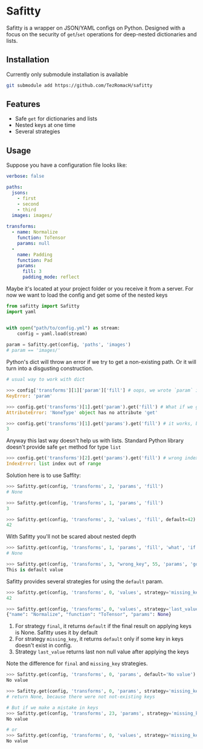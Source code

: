 # Safitty
Safitty is a wrapper on JSON/YAML configs on Python.
Designed with a focus on the security of `get`/`set` operations for deep-nested dictionaries and lists.

## Installation
Currently only submodule installation is available
```bash
git submodule add https://github.com/TezRomacH/safitty
```

## Features
- Safe `get` for dictionaries and lists
- Nested keys at one time
- Several strategies 

## Usage

Suppose you have a configuration file looks like:

```yaml
verbose: false

paths:
  jsons:
    - first
    - second
    - third
  images: images/
  
transforms:
  - name: Normalize
    function: ToTensor
    params: null
  -
    name: Padding
    function: Pad
    params:
      fill: 3
      padding_mode: reflect
```
Maybe it's located at your project folder or you receive it from a server.
For now we want to load the config and get some of the nested keys 
```python
from safitty import Safitty
import yaml


with open("path/to/config.yml") as stream:
    config = yaml.load(stream)
    
param = Safitty.get(config, 'paths', 'images')
# param == 'images/'
```

Python's dict will throw an error if we try to get a non-existing path. Or it will turn into a disgusting construction.
```python
# usual way to work with dict

>>> config['transforms'][1]['param']['fill'] # oops, we wrote `param` insted of `params
KeyError: 'param'

>>> config.get('transforms')[1].get('param').get('fill') # What if we go deeeeeeper
AttributeError: 'NoneType' object has no attribute 'get'

>>> config.get('transforms')[1].get('params').get('fill') # it works, but looks awful
3
``` 

Anyway this last way doesn't help us with lists. Standard Python library doesn't provide safe `get` method for type `list` 
```python
>>> config.get('transforms')[2].get('params').get('fill') # wrong index
IndexError: list index out of range
```

Solution here is to use Saffity:
```python
>>> Safitty.get(config, 'transforms', 2, 'params', 'fill')
# None

>>> Safitty.get(config, 'transforms', 1, 'params', 'fill')
3

>>> Safitty.get(config, 'transforms', 2, 'values', 'fill', default=42)
42
```

With Safitty you'll not be scared about nested depth
```python
>>> Safitty.get(config, 'transforms', 1, 'params', 'fill', 'what', 'if', 'we', 'go', 'deeper')
# None

>>> Safitty.get(config, 'transforms', 3, "wrong_key", 55, 'params', 'go', 'deeper', default="This is default value")
This is default value
```

Safitty provides several strategies for using the `default` param.
```python
>>> Safitty.get(config, 'transforms', 0, 'values', strategy='missing_key', default=42)
42

>>> Safitty.get(config, 'transforms', 0, 'values', strategy='last_value', default=42)
{"name": "Normalize", "function": "ToTensor", "params": None}
```
1. For strategy `final`, it returns `default` if the final result on applying keys is None. Safitty uses it by default
1. For strategy `missing_key`, it returns `default` only if some key in keys doesn't exist in config.
1. Strategy `last_value` returns last non null value after applying the keys

Note the difference for `final` and `missing_key` strategies.
```python
>>> Safitty.get(config, 'transforms', 0, 'params', default='No value')
No value

>>> Safitty.get(config, 'transforms', 0, 'params', strategy='missing_key', default='No value')
# return None, because there were not not-existing keys

# But if we make a mistake in keys 
>>> Safitty.get(config, 'transforms', 23, 'params', strategy='missing_key', default='No value')
No value

# or
>>> Safitty.get(config, 'transforms', 0, 'values', strategy='missing_key', default='No value')
No value

```
